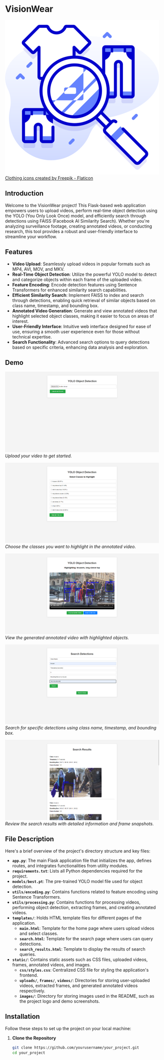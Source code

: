 # VisionWear

![Project Logo](images/logo.png)
<a href="https://www.flaticon.com/free-icons/clothing" title="clothing icons">Clothing icons created by Freepik - Flaticon</a>

## Introduction

Welcome to the VisionWear project! This Flask-based web application empowers users to upload videos, perform real-time object detection using the YOLO (You Only Look Once) model, and efficiently search through detections using FAISS (Facebook AI Similarity Search). Whether you're analyzing surveillance footage, creating annotated videos, or conducting research, this tool provides a robust and user-friendly interface to streamline your workflow.

## Features

- **Video Upload**: Seamlessly upload videos in popular formats such as MP4, AVI, MOV, and MKV.
- **Real-Time Object Detection**: Utilize the powerful YOLO model to detect and categorize objects within each frame of the uploaded video.
- **Feature Encoding**: Encode detection features using Sentence Transformers for enhanced similarity search capabilities.
- **Efficient Similarity Search**: Implement FAISS to index and search through detections, enabling quick retrieval of similar objects based on class name, timestamp, and bounding box.
- **Annotated Video Generation**: Generate and view annotated videos that highlight selected object classes, making it easier to focus on areas of interest.
- **User-Friendly Interface**: Intuitive web interface designed for ease of use, ensuring a smooth user experience even for those without technical expertise.
- **Search Functionality**: Advanced search options to query detections based on specific criteria, enhancing data analysis and exploration.

## Demo

![Upload Video](images/1.png)  
*Upload your video to get started.*

![Select Classes](images/2.png)  
*Choose the classes you want to highlight in the annotated video.*

![Annotated Video](images/3.png)  
*View the generated annotated video with highlighted objects.*

![Search Detections](images/4.png)  
*Search for specific detections using class name, timestamp, and bounding box.*

![Search Results](images/5.png)  
*Review the search results with detailed information and frame snapshots.*

## File Description

Here's a brief overview of the project's directory structure and key files:


- **`app.py`**: The main Flask application file that initializes the app, defines routes, and integrates functionalities from utility modules.
- **`requirements.txt`**: Lists all Python dependencies required for the project.
- **`models/best.pt`**: The pre-trained YOLO model file used for object detection.
- **`utils/encoding.py`**: Contains functions related to feature encoding using Sentence Transformers.
- **`utils/processing.py`**: Contains functions for processing videos, performing object detection, extracting frames, and creating annotated videos.
- **`templates/`**: Holds HTML template files for different pages of the application.
  - **`main.html`**: Template for the home page where users upload videos and select classes.
  - **`search.html`**: Template for the search page where users can query detections.
  - **`search_results.html`**: Template to display the results of search queries.
- **`static/`**: Contains static assets such as CSS files, uploaded videos, frames, annotated videos, and images.
  - **`css/styles.css`**: Centralized CSS file for styling the application's frontend.
  - **`uploads/`**, **`frames/`**, **`videos/`**: Directories for storing user-uploaded videos, extracted frames, and generated annotated videos respectively.
  - **`images/`**: Directory for storing images used in the README, such as the project logo and demo screenshots.

## Installation

Follow these steps to set up the project on your local machine:

1. **Clone the Repository**

   ```bash
   git clone https://github.com/yourusername/your_project.git
   cd your_project
